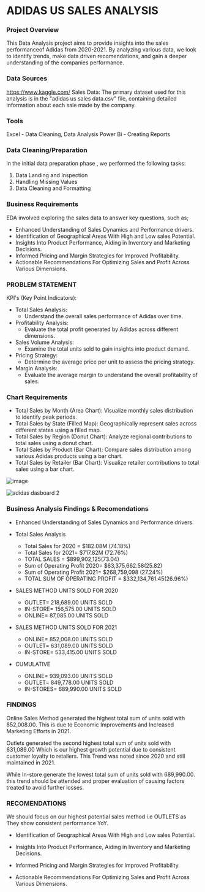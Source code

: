 # ADIDAS US SALES ANALYSIS

### Project Overview

This Data Analysis project aims to provide insights into the sales performanceof Adidas from 2020-2021. By analyzing various data, we look to identify trends, make data driven recomendations, and gain a deeper understanding of the companies performance.

### Data Sources
https://www.kaggle.com/
Sales Data: The primary dataset used for this analysis is in the "adidas us sales data.csv" file, containing detailed information about each sale made by the company.

### Tools

Excel - Data Cleaning, Data Analysis
Power Bi - Creating Reports

### Data Cleaning/Preparation

in the initial data preparation phase , we performed the following tasks:
1. Data Landing and Inspection
2. Handling Missing Values
3. Data Cleaning and Formatting

### Business Requirements

EDA involved exploring the sales data to answer key questions, such as;

* Enhanced Understanding of Sales Dynamics and Performance drivers.
* Identification of Geographical Areas With High and Low sales Potential.
* Insights Into Product Performance, Aiding in Inventory and Marketing Decisions.
* Informed Pricing and Margin Strategies for Improved Profitability.
* Actionable Recommendations For Optimizing Sales and Profit Across Various Dimensions.

### PROBLEM STATEMENT
KPI's (Key Point Indicators):
 * Total Sales Analysis:
   * Understand the overall sales performance of Adidas over time.
 * Profitability Analysis:
   * Evaluate the total profit generated by Adidas across different dimensions.
 * Sales Volume Analysis:
   * Examine the total units sold to gain insights into product demand.
 * Pricing Strategy:
   * Determine the average price per unit to assess the pricing strategy.
 * Margin Analysis:
   * Evaluate the average margin to understand the overall profitability of sales.

### Chart Requirements
 * Total Sales by Month (Area Chart): Visualize monthly sales distribution to identify peak periods.
 * Total Sales by State (Filled Map): Geographically represent sales across different states using a filled map.
 * Total Sales by Region (Donut Chart): Analyze regional contributions to total sales using a donut chart.
 * Total Sales by Product (Bar Chart): Compare sales distribution among various Adidas products using a bar chart.
 * Total Sales by Retailer (Bar Chart): Visualize retailer contributions to total sales using a bar chart.


![image](https://github.com/user-attachments/assets/4124c878-9764-40ba-a9b3-7245b4511354)

![adidas dasboard 2](https://github.com/user-attachments/assets/796d6df3-dca8-463f-891c-4e2124c6c6b5)

### Business Analysis Findings & Recomendations

* Enhanced Understanding of Sales Dynamics and Performance drivers.

* Total Sales Analysis
  * Total Sales for 2020 = $182.08M (74.18%)
  * Total Sales for 2021= $717.82M (72.76%)
  * TOTAL SALES = $899,902,125(73.04)
  * Sum of Operating Profit 2020= $63,375,662.58(25.82)
  * Sum of Operating Profit 2021= $268,759,098 (27.24%)
  * TOTAL SUM OF OPERATING PROFIT = $332,134,761.45(26.96%)

* SALES METHOD UNITS SOLD FOR 2020
  * OUTLET= 218,689.00 UNITS SOLD
  * IN-STORE= 156,575.00 UNITS SOLD
  * ONLINE= 87,085.00 UNITS SOLD

* SALES METHOD UNITS SOLD FOR 2021
  * ONLINE= 852,008.00 UNITS SOLD
  * OUTLET= 631,089.00 UNITS SOLD
  * IN-STORE= 533,415.00 UNITS SOLD

* CUMULATIVE
  * ONLINE= 939,093.00 UNITS SOLD
  * OUTLET= 849,778.00 UNITS SOLD
  * IN-STORES= 689,990.00 UNITS SOLD

### FINDINGS 
Online Sales Method generated the highest total sum of units sold with 852,008.00. This is due to Economic Improvements and Increased Marketing Efforts in 2021.

Outlets generated the second highest total sum of units sold with 631,089.00 Which is our highest growth potential due to consistent customer loyalty to retailers. This Trend was noted since 2020 and still maintained in 2021.

While In-store generate the lowest total sum of units sold with 689,990.00. this trend should be attended and proper evaluation of causing factors treated to avoid further losses.

### RECOMENDATIONS
We should focus on our highest potential sales method i.e OUTLETS as They show consistent performance YoY.

* Identification of Geographical Areas With High and Low sales Potential.



* Insights Into Product Performance, Aiding in Inventory and Marketing Decisions.





* Informed Pricing and Margin Strategies for Improved Profitability.





* Actionable Recommendations For Optimizing Sales and Profit Across Various Dimensions.
